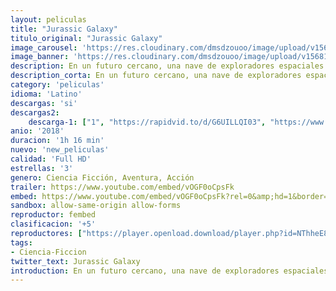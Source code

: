 ```yaml
---
layout: peliculas
title: "Jurassic Galaxy"
titulo_original: "Jurassic Galaxy"
image_carousel: 'https://res.cloudinary.com/dmsdzouoo/image/upload/v1568175225/jurasssiicc-min_zlmxyr.jpg'
image_banner: 'https://res.cloudinary.com/dmsdzouoo/image/upload/v1568175224/0_0_3470108_00h_1280x640-min_pzvhfc.jpg'
description: En un futuro cercano, una nave de exploradores espaciales se estrella en un planeta desconocido. Pronto se encontrarán con algunos de sus peores temores al descubrir que el planeta está habitado por monstruosos dinosaurios.
description_corta: En un futuro cercano, una nave de exploradores espaciales se estrella en un planeta desconocido. Pronto se encontrarán con algunos de sus peores temores al descubrir que el planeta está habitado por monstruosos dinosaurios.
category: 'peliculas'
idioma: 'Latino'
descargas: 'si'
descargas2:
    descarga-1: ["1", "https://rapidvid.to/d/G6UILLQI03", "https://www.google.com/s2/favicons?domain=openload.co","OpenLoad","https://res.cloudinary.com/imbriitneysam/image/upload/v1541473684/mexico.png", "Latino", "Full HD"]
anio: '2018'
duracion: '1h 16 min'
nuevo: 'new_peliculas'
calidad: 'Full HD'
estrellas: '3'
genero: Ciencia Ficción, Aventura, Acción
trailer: https://www.youtube.com/embed/vOGF0oCpsFk
embed: https://www.youtube.com/embed/vOGF0oCpsFk?rel=0&amp;hd=1&border=0&wmode=opaque&enablejsapi=1&modestbranding=1&controls=1&showinfo=1
sandbox: allow-same-origin allow-forms
reproductor: fembed
clasificacion: '+5'
reproductores: ["https://player.openload.download/player.php?id=NThheE8vVlFPWUVQaGo2Y0JxclF0bDJLVEZGL2FEK3BIS1FWMXQvYm94NUlnNUZoNnNiblVzbWdaYlJ4Y1dtbVk0d1JzelZnRDc1TXZxK0Y0MVFDTGc9PQ","https://api.cuevana3.io/olpremium/gd.php?file=ek5lbm9xYWNrS0xNejZabVlkSFIyTkxQb3BPWDB0UFkwY3lvbjJIRjBPQ1QwNStUck1mVG9kVExvM0djeHA3VnFybXRscUdvMWRXNHRZbU1lYXVUeDg2cGpKVmp4cXpBejYxcGxXVFMwc2FxcldXRmliek12NWZQbklTZG81VFkwWlNIaDNpbzFkaXF1WUYvWTVyVHY5MmNmb1dkcE5MSTNzK2ZpWW5TcWIrWHk1NldZNXZVeXF1WWZKZWRwTGZOMGJXQWlJaXJrc0dweXEyV2Q3U3F6YXpHYklLRWlNbmYxOG1ZYjZ6SDFBPT0","https://api.cuevana3.io/stream/index.php?file=ek5lbm9xYWNrS0xYMTZLa2xNbkdvY3ZTb3BtZng4TGp6ZFpobGFMUGtPREYxWjVtWUpTV281MlRaV0NVMHRIbTFOS25ZSmJSenFMWTEydHBhNVdTcDVyQ2YzT0h3YW0za3RDalpnPT0","https://www.zembed.to/public/dist/asteroid.html?id=729b93dbd2338302e07eaeef59fbdb2d&title=Jurassic%20Galaxy","https://player.cuevana2espanol.com/irgotoolp.php?url=eTllbW9hZHpYNURLejlaalg2T3BsYy9PMHNTV29hYWVuY3JYMEpHVm9LRm9uWlRYbTVKL2hZbHRmc2lRMEphbmFRPT0","https://api.cuevana3.io/rr/gd.php?h=ek5lbm9xYWNrS0xJMVp5b21KREk0dFBLbjVkaHhkRGdrOG1jbnBpUnhhS1YyR2xuZDVtU3RhaVdhYWRtM05IWXNzaWtnWTJwbCtDWDNZdVJxcmlyNHMrU3FadVkyUT09"]
tags:
- Ciencia-Ficcion
twitter_text: Jurassic Galaxy
introduction: En un futuro cercano, una nave de exploradores espaciales se estrella en un planeta desconocido. Pronto se encontrarán con algunos de sus peores temores al descubrir que el planeta está habitado por monstruosos dinosaurios.
---
```












